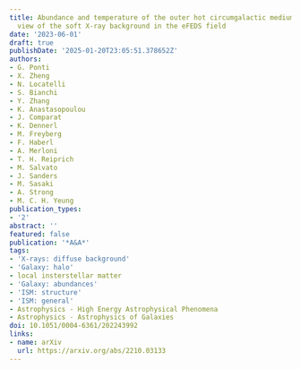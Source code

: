 ```yaml
---
title: Abundance and temperature of the outer hot circumgalactic medium. The SRG/eROSITA
  view of the soft X-ray background in the eFEDS field
date: '2023-06-01'
draft: true
publishDate: '2025-01-20T23:05:51.378652Z'
authors:
- G. Ponti
- X. Zheng
- N. Locatelli
- S. Bianchi
- Y. Zhang
- K. Anastasopoulou
- J. Comparat
- K. Dennerl
- M. Freyberg
- F. Haberl
- A. Merloni
- T. H. Reiprich
- M. Salvato
- J. Sanders
- M. Sasaki
- A. Strong
- M. C. H. Yeung
publication_types:
- '2'
abstract: ''
featured: false
publication: '*A&A*'
tags:
- 'X-rays: diffuse background'
- 'Galaxy: halo'
- local insterstellar matter
- 'Galaxy: abundances'
- 'ISM: structure'
- 'ISM: general'
- Astrophysics - High Energy Astrophysical Phenomena
- Astrophysics - Astrophysics of Galaxies
doi: 10.1051/0004-6361/202243992
links:
- name: arXiv
  url: https://arxiv.org/abs/2210.03133
---
```


